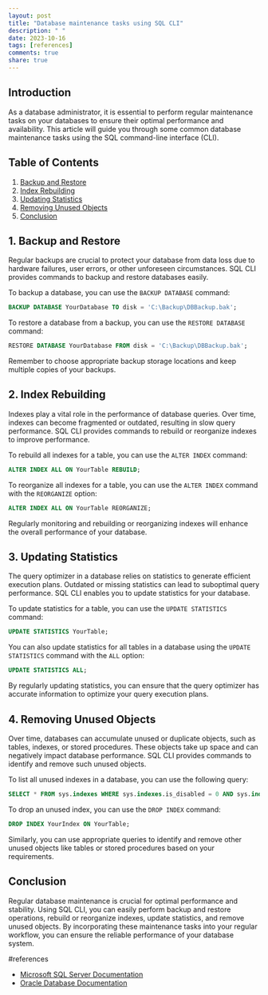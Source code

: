 ```yaml
---
layout: post
title: "Database maintenance tasks using SQL CLI"
description: " "
date: 2023-10-16
tags: [references]
comments: true
share: true
---
```


## Introduction

As a database administrator, it is essential to perform regular maintenance tasks on your databases to ensure their optimal performance and availability. This article will guide you through some common database maintenance tasks using the SQL command-line interface (CLI).

## Table of Contents
1. [Backup and Restore](#backup-and-restore)
2. [Index Rebuilding](#index-rebuilding)
3. [Updating Statistics](#updating-statistics)
4. [Removing Unused Objects](#removing-unused-objects)
5. [Conclusion](#conclusion)

## 1. Backup and Restore <a name="backup-and-restore"></a>

Regular backups are crucial to protect your database from data loss due to hardware failures, user errors, or other unforeseen circumstances. SQL CLI provides commands to backup and restore databases easily.

To backup a database, you can use the `BACKUP DATABASE` command:

```sql
BACKUP DATABASE YourDatabase TO disk = 'C:\Backup\DBBackup.bak';
```

To restore a database from a backup, you can use the `RESTORE DATABASE` command:

```sql
RESTORE DATABASE YourDatabase FROM disk = 'C:\Backup\DBBackup.bak';
```

Remember to choose appropriate backup storage locations and keep multiple copies of your backups.

## 2. Index Rebuilding <a name="index-rebuilding"></a>

Indexes play a vital role in the performance of database queries. Over time, indexes can become fragmented or outdated, resulting in slow query performance. SQL CLI provides commands to rebuild or reorganize indexes to improve performance.

To rebuild all indexes for a table, you can use the `ALTER INDEX` command:

```sql
ALTER INDEX ALL ON YourTable REBUILD;
```

To reorganize all indexes for a table, you can use the `ALTER INDEX` command with the `REORGANIZE` option:

```sql
ALTER INDEX ALL ON YourTable REORGANIZE;
```

Regularly monitoring and rebuilding or reorganizing indexes will enhance the overall performance of your database.

## 3. Updating Statistics <a name="updating-statistics"></a>

The query optimizer in a database relies on statistics to generate efficient execution plans. Outdated or missing statistics can lead to suboptimal query performance. SQL CLI enables you to update statistics for your database.

To update statistics for a table, you can use the `UPDATE STATISTICS` command:

```sql
UPDATE STATISTICS YourTable;
```

You can also update statistics for all tables in a database using the `UPDATE STATISTICS` command with the `ALL` option:

```sql
UPDATE STATISTICS ALL;
```

By regularly updating statistics, you can ensure that the query optimizer has accurate information to optimize your query execution plans.

## 4. Removing Unused Objects <a name="removing-unused-objects"></a>

Over time, databases can accumulate unused or duplicate objects, such as tables, indexes, or stored procedures. These objects take up space and can negatively impact database performance. SQL CLI provides commands to identify and remove such unused objects.

To list all unused indexes in a database, you can use the following query:

```sql
SELECT * FROM sys.indexes WHERE sys.indexes.is_disabled = 0 AND sys.indexes.user_seeks = 0 AND sys.indexes.user_scans = 0 AND sys.indexes.user_lookups = 0;
```

To drop an unused index, you can use the `DROP INDEX` command:

```sql
DROP INDEX YourIndex ON YourTable;
```

Similarly, you can use appropriate queries to identify and remove other unused objects like tables or stored procedures based on your requirements.

## Conclusion <a name="conclusion"></a>

Regular database maintenance is crucial for optimal performance and stability. Using SQL CLI, you can easily perform backup and restore operations, rebuild or reorganize indexes, update statistics, and remove unused objects. By incorporating these maintenance tasks into your regular workflow, you can ensure the reliable performance of your database system.

#references
- [Microsoft SQL Server Documentation](https://docs.microsoft.com/en-us/sql/tools/sqlcmd-utility?view=sql-server-ver15)
- [Oracle Database Documentation](https://docs.oracle.com/en/database/oracle/oracle-database/19/sqpug/backup-and-recovery-commands.html)